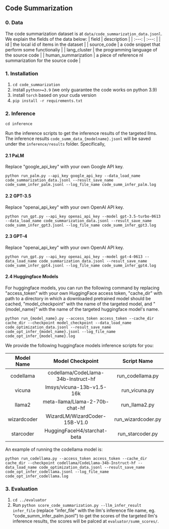 ## Code Summarization

### 0. Data
The code summarization dataset is at `data/code_summarization_data.jsonl`. We explain the fields of the data below:
| field | description |
| :---: | :---: |
| id | the local id of items in the dataset |
| source_code | a code snippet that perform some functionaliy |
| lang_cluster | the programming language of the source code |
| human_summarization | a piece of reference nl summarization for the source code |

### 1. Installation

1. `cd code_summarization`
2. install `python>=3.9` (we only guarantee the code works on python 3.9)
3. install `torch` based on your cuda version
4. `pip install -r requirements.txt`

### 2. Inference

`cd inference`

Run the inference scripts to get the inference results of the targeted llms. The inference results `code_summ_data_{modelname}.jsonl` will be saved under the `inference/results` folder. Specifically,

#### 2.1 PaLM

Replace "google_api_key" with your own Google API key.

`python run_palm.py --api_key google_api_key --data_load_name code_summarization_data.jsonl --result_save_name code_summ_infer_palm.jsonl --log_file_name code_summ_infer_palm.log`

#### 2.2 GPT-3.5

Replace "openai_api_key" with your own OpenAI API key.

`python run_gpt.py --api_key openai_api_key --model gpt-3.5-turbo-0613 --data_load_name code_summarization_data.jsonl --result_save_name code_summ_infer_gpt3.jsonl --log_file_name code_summ_infer_gpt3.log`

#### 2.3 GPT-4

Replace "openai_api_key" with your own OpenAI API key.

`python run_gpt.py --api_key openai_api_key --model gpt-4-0613 --data_load_name code_summarization_data.jsonl --result_save_name code_summ_infer_gpt4.jsonl --log_file_name code_summ_infer_gpt4.log`

#### 2.4 Huggingface Models
For huggingface models, you can run the following command by replacing "access_token" with your own HuggingFace access token, "cache_dir" with path to a directory in which a downloaded pretrained model should be cached, "model_checkpoint" with the name of the targeted model, and "{model_name}" with the name of the targeted huggingface model's name.

`python run_{model_name}.py --access_token access_token --cache_dir cache_dir --checkpoint model_checkpoint --data_load_name code_optimization_data.jsonl --result_save_name code_opt_infer_{model_name}.jsonl --log_file_name code_opt_infer_{model_name}.log`

We provide the following huggingface models inference scripts for you:

| Model Name | Model Checkpoint | Script Name |
| :---: | :---: | :---: |
| codellama | codellama/CodeLlama-34b-Instruct-hf | run_codellama.py |
| vicuna | lmsys/vicuna-13b-v1.5-16k | run_vicuna.py |
| llama2 | meta-llama/Llama-2-70b-chat-hf | run_llama2.py |
| wizardcoder | WizardLM/WizardCoder-15B-V1.0 | run_wizardcoder.py |
| starcoder | HuggingFaceH4/starchat-beta | run_starcoder.py |

An example of running the codellama model is:

`python run_codellama.py --access_token access_token --cache_dir cache_dir --checkpoint codellama/CodeLlama-34b-Instruct-hf --data_load_name code_optimization_data.jsonl --result_save_name code_opt_infer_codellama.jsonl --log_file_name code_opt_infer_codellama.log`

### 3. Evaluation

1. `cd ../evaluator` 
2. Run `python score_code_summarization.py --llm_infer_result infer_file` (replace "infer_file" with the llm's inference file name, eg. "code_summ_infer_palm.jsonl") to get the scores of the targeted llm's inference results, the scores will be palced at `evaluator/summ_scores/`.